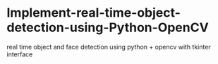 # Implement-real-time-object-detection-using-Python-OpenCV
real time object and face detection using python + opencv with tkinter interface
